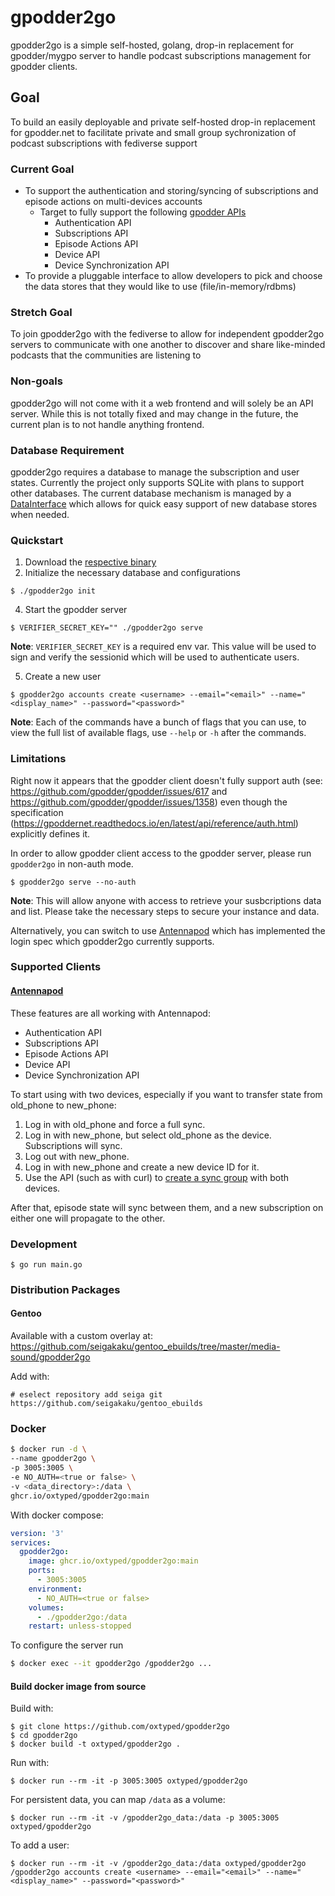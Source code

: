 # gpodder2go

gpodder2go is a simple self-hosted, golang, drop-in replacement for gpodder/mygpo server to handle podcast subscriptions management for gpodder clients.

## Goal

To build an easily deployable and private self-hosted drop-in replacement for gpodder.net to facilitate private and small group sychronization of podcast subscriptions with fediverse support

### Current Goal

- To support the authentication and storing/syncing of subscriptions and episode actions on multi-devices accounts
  - Target to fully support the following [gpodder APIs](https://gpoddernet.readthedocs.io/en/latest/api/index.html)
    - Authentication API
    - Subscriptions API
    - Episode Actions API
    - Device API
    - Device Synchronization API
- To provide a pluggable interface to allow developers to pick and choose the data stores that they would like to use (file/in-memory/rdbms)

### Stretch Goal

To join gpodder2go with the fediverse to allow for independent gpodder2go servers to communicate with one another to discover and share like-minded podcasts that the communities are listening to

### Non-goals

gpodder2go will not come with it a web frontend and will solely be an API server. While this is not totally fixed and may change in the future, the current plan is to not handle anything frontend.

### Database Requirement

gpodder2go requires a database to manage the subscription and user states. Currently the project only supports SQLite with plans to support other databases. The current database mechanism is managed by a [DataInterface](https://github.com/oxtyped/gpodder2go/blob/main/pkg/data/types.go#L8-L21) which allows for quick easy support of new database stores when needed.

### Quickstart

1. Download the [respective binary](https://github.com/oxtyped/gpodder2go/releases)
2. Initialize the necessary database and configurations

```
$ ./gpodder2go init
```

4. Start the gpodder server
```
$ VERIFIER_SECRET_KEY="" ./gpodder2go serve
```

**Note**: `VERIFIER_SECRET_KEY` is a required env var. This value will be used to sign and verify the sessionid which will be used to authenticate users.

5. Create a new user
```
$ gpodder2go accounts create <username> --email="<email>" --name="<display_name>" --password="<password>"
```
**Note**: Each of the commands have a bunch of flags that you can use, to view the full list of available flags, use `--help` or `-h` after the commands.

### Limitations

Right now it appears that the gpodder client doesn't fully support auth (see: https://github.com/gpodder/gpodder/issues/617 and https://github.com/gpodder/gpodder/issues/1358) even though the specification (https://gpoddernet.readthedocs.io/en/latest/api/reference/auth.html) explicitly defines it.

In order to allow gpodder client access to the gpodder server, please run `gpodder2go` in non-auth mode.

```
$ gpodder2go serve --no-auth
```

**Note**: This will allow anyone with access to retrieve your susbcriptions data and list. Please take the necessary steps to secure your instance and data.

Alternatively, you can switch to use [Antennapod](https://antennapod.org/) which has implemented the login spec which gpodder2go currently supports.

### Supported Clients

#### [Antennapod](https://antennapod.org/)

These features are all working with Antennapod:

- Authentication API
- Subscriptions API
- Episode Actions API
- Device API
- Device Synchronization API

To start using with two devices, especially if you want to transfer state
from old_phone to new_phone:

1. Log in with old_phone and force a full sync.
2. Log in with new_phone, but select old_phone as the device. Subscriptions will sync.
3. Log out with new_phone.
4. Log in with new_phone and create a new device ID for it.
5. Use the API (such as with curl) to [create a sync group](https://gpoddernet.readthedocs.io/en/latest/api/reference/sync.html#device-synchronization-api) with both devices.

After that, episode state will sync between them, and a new subscription on
either one will propagate to the other.

### Development

```
$ go run main.go
```

### Distribution Packages

#### Gentoo
Available with a custom overlay at:
https://github.com/seigakaku/gentoo_ebuilds/tree/master/media-sound/gpodder2go

Add with:
```
# eselect repository add seiga git https://github.com/seigakaku/gentoo_ebuilds
```

### Docker

```sh
$ docker run -d \
--name gpodder2go \
-p 3005:3005 \
-e NO_AUTH=<true or false> \
-v <data_directory>:/data \
ghcr.io/oxtyped/gpodder2go:main
```

With docker compose:

```yaml
version: '3'
services:
  gpodder2go:
    image: ghcr.io/oxtyped/gpodder2go:main
    ports:
      - 3005:3005
    environment:
      - NO_AUTH=<true or false>
    volumes:
      - ./gpodder2go:/data
    restart: unless-stopped
```

To configure the server run

```sh
$ docker exec --it gpodder2go /gpodder2go ...
```

#### Build docker image from source

Build with:

```
$ git clone https://github.com/oxtyped/gpodder2go
$ cd gpodder2go
$ docker build -t oxtyped/gpodder2go .
```

Run with:

```
$ docker run --rm -it -p 3005:3005 oxtyped/gpodder2go
```

For persistent data, you can map `/data` as a volume:

```
$ docker run --rm -it -v /gpodder2go_data:/data -p 3005:3005 oxtyped/gpodder2go
```

To add a user:

```
$ docker run --rm -it -v /gpodder2go_data:/data oxtyped/gpodder2go /gpodder2go accounts create <username> --email="<email>" --name="<display_name>" --password="<password>"
```
